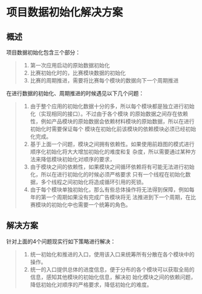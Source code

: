 # 项目数据初始化解决方案
## 概述
项目数据初始化包含三个部分：
>1. 第一次应用启动的原始数据初始化
>2. 比赛初始化时的，比赛模块数据的初始化
>3. 比赛的周期推进，需要将比赛每个模块的数据向下一个周期推进

在进行数据的初始化、周期推进的时候遇见以下几个问题：
>1. 由于整个应用的初始化数据十分的多，所以每个模块都是独立进行初始化（实现相同的接口）。不过由于各个模块
的原始数据之间存在依赖性，例如产品模块的原始数据会依赖材料模块的原始数据，所以在进行初始化时需要保证每个
模块在初始化前该模块的依赖模块必须已经初始化完成。
>2. 基于上面一个问题，模块之间拥有依赖性。如果使用前趋图的模式进行顺序化初始化将大大增加初始化的难度和复
杂度，所以需要通过某种方法来降低模块初始化对顺序的要求， 
>3. 由于模块之间的依赖性，如果模块之间循环依赖将有可能无法进行初始化，所以在进行初始化的时候必须严格要求
只有一个线程在初始化数据，多个线程之间初始化将造成循环引用的死锁。
>4. 由于每个模块单独初始化，那么有些总体操作将无法得到保障，例如每年的第一个周期如果没有完成广告模块将无
法推进到下一个周期，在比赛模块的初始化中也需要一个统筹的角色。

## 解决方案
针对上面的4个问题现实行如下策略进行解决：
>1. 统一初始化和推进的入口，使用该入口来统筹所有分散在各个模块中的操作。
>2. 统一的入口提供总体的进度信息，便于分布的各个模块可以获取全局的信息，感知其他模块的初始化信息，解决初
始化模块之间的依赖问题，降低初始化对顺序的严格要求，降低初始化的难度。